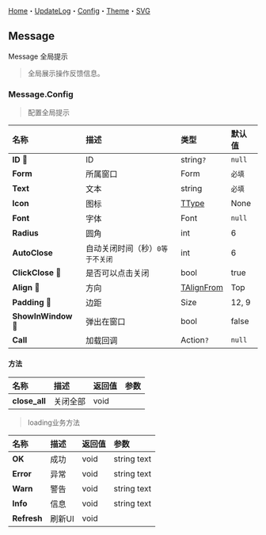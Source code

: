 ﻿[Home](../Home.md)・[UpdateLog](../UpdateLog.md)・[Config](../Config.md)・[Theme](../Theme.md)・[SVG](../SVG.md)

## Message

Message 全局提示

> 全局展示操作反馈信息。

### Message.Config

> 配置全局提示

名称 | 描述 | 类型 | 默认值 |
:--|:--|:--|:--|
**ID** 🔴 | ID | string`?` | `null` |
**Form** | 所属窗口 | Form | `必填` |
**Text** | 文本 | string | `必填` |
**Icon** | 图标 | [TType](Enum#ttype) | None |
**Font** | 字体 | Font | `null` |
**Radius** | 圆角 | int | 6 |
**AutoClose** | 自动关闭时间（秒）`0等于不关闭` | int | 6 |
**ClickClose** 🔴 | 是否可以点击关闭 | bool | true |
**Align** 🔴 | 方向 | [TAlignFrom](Enum#talignfrom) | Top |
**Padding** 🔴 | 边距 | Size | 12, 9 |
**ShowInWindow** 🔴 | 弹出在窗口 | bool | false |
**Call** | 加载回调 | Action<Config>`?` | `null` |

#### 方法

名称 | 描述 | 返回值 | 参数 |
:--|:--|:--|:--|
**close_all** | 关闭全部 | void | |

> loading业务方法

名称 | 描述 | 返回值 | 参数 |
:--|:--|:--|:--|
**OK** | 成功 | void | string text |
**Error** | 异常 | void | string text |
**Warn** | 警告 | void | string text |
**Info** | 信息 | void | string text |
**Refresh** | 刷新UI | void ||
